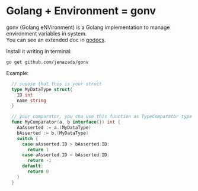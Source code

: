 # Golang + Environment = gonv

gonv (Golang eNVironment) is a Golang implementation to manage environment variables in system.  
You can see an extended doc in [godocs](https://godoc.org/github.com/Jenazads/gonv).

Install it writing in terminal:

    go get github.com/jenazads/gonv

Example:

  ```go
    // supose that this is your struct
    type MyDataType struct{
      ID int
      name string
    }

    // your comparator, you cna use this function as TypeComparator type function
    func MyComparator(a, b interface{}) int {
      AaAsserted := a.(MyDataType)
      bAsserted := b.(MyDataType)
      switch {
        case aAsserted.ID > bAsserted.ID:
          return 1
        case aAsserted.ID < bAsserted.ID:
          return -1
        default:
          return 0
      }
    }
  ```
